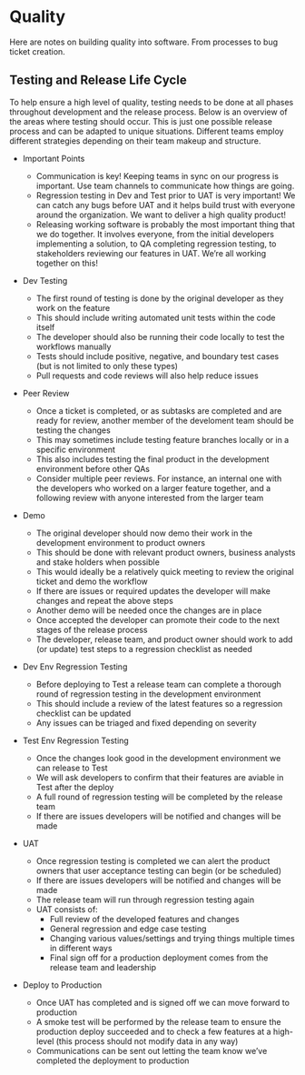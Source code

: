 # Quality

Here are notes on building quality into software. From processes to bug ticket creation.

## Testing and Release Life Cycle

To help ensure a high level of quality, testing needs to be done at all phases throughout development and the release process. Below is an overview of the areas where testing should occur. This is just one possible release process and can be adapted to unique situations. Different teams employ different strategies depending on their team makeup and structure.

- Important Points
    - Communication is key! Keeping teams in sync on our progress is important. Use team channels to communicate how things are going.
    - Regression testing in Dev and Test prior to UAT is very important! We can catch any bugs before UAT and it helps build trust with everyone around the organization. We want to deliver a high quality product!
    - Releasing working software is probably the most important thing that we do together. It involves everyone, from the initial developers implementing a solution, to QA completing regression testing, to stakeholders reviewing our features in UAT. We’re all working together on this!

- Dev Testing
    - The first round of testing is done by the original developer as they work on the feature
    - This should include writing automated unit tests within the code itself
    - The developer should also be running their code locally to test the workflows manually
    - Tests should include positive, negative, and boundary test cases (but is not limited to only these types)
    - Pull requests and code reviews will also help reduce issues
- Peer Review
    - Once a ticket is completed, or as subtasks are completed and are ready for review, another member of the develoment team should be testing the changes
    - This may sometimes include testing feature branches locally or in a specific environment
    - This also includes testing the final product in the development environment before other QAs
    - Consider multiple peer reviews. For instance, an internal one with the developers who worked on a larger feature together, and a following review with anyone interested from the larger team
- Demo
    - The original developer should now demo their work in the development environment to product owners 
    - This should be done with relevant product owners, business analysts and stake holders when possible
    - This would ideally be a relatively quick meeting to review the original ticket and demo the workflow
    - If there are issues or required updates the developer will make changes and repeat the above steps
    - Another demo will be needed once the changes are in place
    - Once accepted the developer can promote their code to the next stages of the release process
    - The developer, release team, and product owner should work to add (or update) test steps to a regression checklist as needed
- Dev Env Regression Testing
    - Before deploying to Test a release team can complete a thorough round of regression testing in the development environment
    - This should include a review of the latest features so a regression checklist can be updated
    - Any issues can be triaged and fixed depending on severity
- Test Env Regression Testing
    - Once the changes look good in the development environment we can release to Test
    - We will ask developers to confirm that their features are aviable in Test after the deploy
    - A full round of regression testing will be completed by the release team
    - If there are issues developers will be notified and changes will be made
- UAT
    - Once regression testing is completed we can alert the product owners that user acceptance testing can begin (or be scheduled)
    - If there are issues developers will be notified and changes will be made
    - The release team will run through regression testing again
    - UAT consists of:
        - Full review of the developed features and changes
        - General regression and edge case testing
        - Changing various values/settings and trying things multiple times in different ways
        - Final sign off for a production deployment comes from the release team and leadership
- Deploy to Production
    - Once UAT has completed and is signed off we can move forward to production
    - A smoke test will be performed by the release team to ensure the production deploy succeeded and to check a few features at a high-level (this process should not modify data in any way)
    - Communications can be sent out letting the team know we’ve completed the deployment to production
